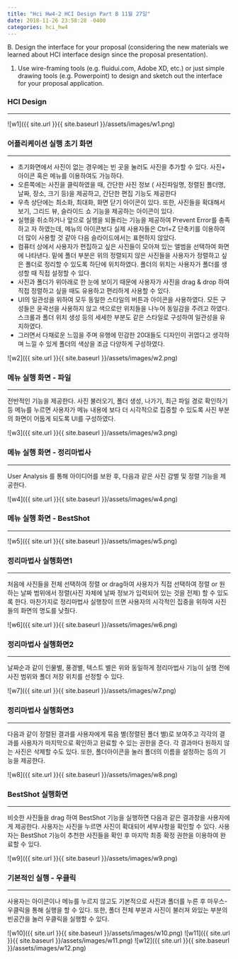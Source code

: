 ```yaml
---
title: "Hci Hw4-2 HCI Design Part B 11월 27일"
date: 2018-11-26 23:58:28 -0400
categories: hci_hw4
---
```

B. Design the interface for your proposal (considering the new materials we learned about HCI interface design since the proposal presentation). 

1. Use wire-framing tools (e.g. fluidui.com, Adobe XD, etc.) or just simple drawing tools (e.g. Powerpoint) to design and sketch out the interface for your proposal application.  
 
### HCI Design
******
 
![w1]({{ site.url }}{{ site.baseurl }}/assets/images/w1.png)

### 어플리케이션 실행 초기 화면
******

+ 초기화면에서 사진이 없는 경우에는 빈 곳을 눌러도 사진을 추가할 수 있다. 사진+ 아이콘 혹은 메뉴를 이용하여도 가능하다.
+ 오른쪽에는 사진을 클릭하였을 때, 간단한 사진 정보 ( 사진파일명, 정렬된 폴더명, 날짜, 장소, 크기 등)을 제공하고, 간단한 편집 기능도 제공한다
+ 우측 상단에는 최소화, 최대화, 화면 닫기 아이콘이 있다. 또한, 사진들을 확대해서 보기, 그리드 뷰, 슬라이드 쇼 기능을 제공하는 아이콘이 있다.
+ 실행을 취소하거나 앞으로 실행을 되돌리는 기능을 제공하여 Prevent Error를 충족하고 자 하였는데, 메뉴의 아이콘보다 실제 사용자들은 Ctrl+Z 단축키를 이용하여 더 많이 사용할 것 같아 다음 슬라이드에서는 표현하지 않았다.
+ 컴퓨터 상에서 사용자가 편집하고 싶은 사진들이 모아져 있는 앨범을 선택하여 화면에 나타낸다. 밑에 폴더 부분은 위의 정렬되지 않은 사진들을 사용자가 정렬하고 싶은 폴더로 정리할 수 있도록 하단에 위치하였다. 폴더의 위치는 사용자가 폴더를 생성할 때 직접 설정할 수 있다.
+ 사진과 폴더가 위아래로 한 눈에 보이기 때문에 사용자가 사진을 drag & drop 하여 직접 정렬하고 싶을 때도 유용하고 편리하게 사용할 수 있다. 
+ UI의 일관성을 위하여 모두 동일한 스타일의 버튼과 아이콘을 사용하였다. 모든 구성들은 윤곽선을 사용하지 않고 색으로만 위치들을 나누어 동일감을 주려고 하였다. 스크롤과 폴더 위치 생성 등의 세세한 부분도 같은 스타일로 구성하여 일관성을 유지하였다. 
+ 그러면서 다채로운 느낌을 주며 유행에 민감한 20대들도 디자인이 귀엽다고 생각하며 느낄 수 있게 폴더의 색상을 조금 다양하게 구성하였다. 

![w2]({{ site.url }}{{ site.baseurl }}/assets/images/w2.png)

### 메뉴 실행 화면 - 파일
******

전반적인 기능을 제공한다.
사진 불러오기, 폴더 생성, 나가기, 최근 파일 경로 확인하기 등
메뉴를 누르면 사용자가 메뉴 내용에 보다 더 시각적으로 집중할 수 있도록 사진 부분의 화면이 어둡게 되도록 UI를 구성하였다. 

![w3]({{ site.url }}{{ site.baseurl }}/assets/images/w3.png)

### 메뉴 실행 화면 - 정리마법사
******

User Analysis 를 통해 아이디어를 보완 후, 다음과 같은 사진 감별 및 정렬 기능을 제공한다.

![w4]({{ site.url }}{{ site.baseurl }}/assets/images/w4.png)

### 메뉴 실행 화면 - BestShot
******

![w5]({{ site.url }}{{ site.baseurl }}/assets/images/w5.png)

### 정리마법사 실행화면1 
******

처음에 사진들을 전체 선택하여 정렬 or drag하여 사용자가 직접 선택하여 정렬 or 원하는 날짜 범위에서 정렬(사진 자체에 날짜 정보가 입력되어 있는 것을 전제) 할 수 있도록 한다.
마찬가지로 정리마법사 실행창이 뜨면 사용자의 시각적인 집중을 위하여 사진들의 화면의 명도를 낮췄다.

![w6]({{ site.url }}{{ site.baseurl }}/assets/images/w6.png)

### 정리마법사 실행화면2
******

날짜순과 같이 인물별, 풍경별, 텍스트 별은 위와 동일하게 정리마법사 기능이 실행 전에 사진 범위와 폴더 저장 위치를 선정할 수 있다.

![w7]({{ site.url }}{{ site.baseurl }}/assets/images/w7.png)

### 정리마법사 실행화면3
******

다음과 같이 정렬된 결과를 사용자에게 묶음 별(정렬된 폴더 별)로 보여주고 각각의 결과를 사용자가 마지막으로 확인하고 완료할 수 있는 권한을 준다. 각 결과마다 원하지 않는 사진은 삭제할 수도 있다. 또한, 폴더아이콘을 눌러 폴더의 이름을 설정하는 등의 기능을 제공한다.

![w8]({{ site.url }}{{ site.baseurl }}/assets/images/w8.png)

### BestShot 실행화면
******

비슷한 사진들을 drag 하여 BestShot 기능을 실행하면 다음과 같은 결과창을 사용자에게 제공한다. 
사용자는 사진을 누르면 사진이 확대되어 세부사항을 확인할 수 있다. 사용자는 BestShot 기능이 추천한 사진들을 확인 후 마지막 최종 확정 권한을 이용하여 완료할 수 있다.

![w9]({{ site.url }}{{ site.baseurl }}/assets/images/w9.png)

### 기본적인 실행 - 우클릭
******

사용자는 아이콘이나 메뉴를 누르지 않고도 기본적으로 사진과 폴더를 누른 후 마우스-우클릭을 통해 실행을 할 수 있다. 또한, 폴더 전체 부분과 사진이 불러져 와있는 부분의 빈공간을 눌러 우클릭을 실행할 수 있다.

![w10]({{ site.url }}{{ site.baseurl }}/assets/images/w10.png)
![w11]({{ site.url }}{{ site.baseurl }}/assets/images/w11.png)
![w12]({{ site.url }}{{ site.baseurl }}/assets/images/w12.png)
